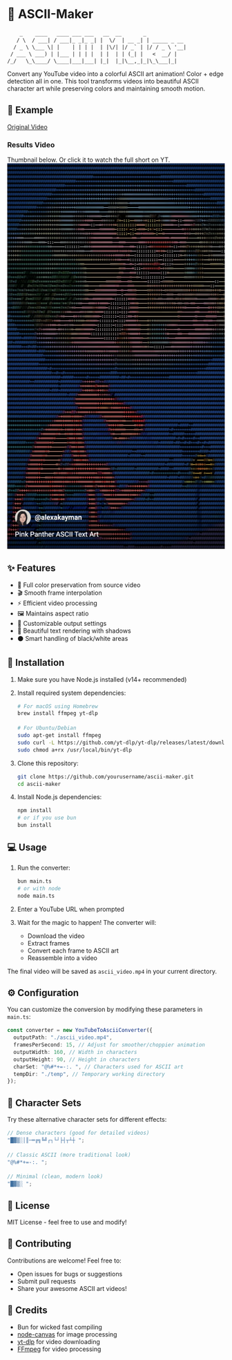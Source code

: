 # 🌈 ASCII-Maker

```
    _    ____   ____ ___ ___   __  __       _
   / \  / ___| / ___|_ _|_ _| |  \/  | __ _| | _____ _ __
  / _ \ \___ \| |    | | | |  | |\/| |/ _` | |/ / _ \ '__|
 / ___ \ ___) | |___ | | | |  | |  | | (_| |   <  __/ |
/_/   \_\____/ \____|___|___| |_|  |_|\__,_|_|\_\___|_|
```

Convert any YouTube video into a colorful ASCII art animation! Color + edge detection all in one. This tool transforms videos into beautiful ASCII character art while preserving colors and maintaining smooth motion.

## 🎥 Example

[Original Video](https://youtube.com/shorts/NcdUX-2Zguc?si=ta-q6SebWeXxxD8E)

### Results Video

Thumbnail below. Or click it to watch the full short on YT.
[![ASCII Art Result](/results_thumbnail.png)](https://www.youtube.com/watch?v=y35av6KwqYw)

## ✨ Features

- 🎨 Full color preservation from source video
- 🎬 Smooth frame interpolation
- ⚡ Efficient video processing
- 🖼️ Maintains aspect ratio
- 🎯 Customizable output settings
- 🌈 Beautiful text rendering with shadows
- ⚫ Smart handling of black/white areas

## 🚀 Installation

1. Make sure you have Node.js installed (v14+ recommended)
2. Install required system dependencies:

   ```bash
   # For macOS using Homebrew
   brew install ffmpeg yt-dlp

   # For Ubuntu/Debian
   sudo apt-get install ffmpeg
   sudo curl -L https://github.com/yt-dlp/yt-dlp/releases/latest/download/yt-dlp -o /usr/local/bin/yt-dlp
   sudo chmod a+rx /usr/local/bin/yt-dlp
   ```

3. Clone this repository:

   ```bash
   git clone https://github.com/yourusername/ascii-maker.git
   cd ascii-maker
   ```

4. Install Node.js dependencies:
   ```bash
   npm install
   # or if you use bun
   bun install
   ```

## 💻 Usage

1. Run the converter:

   ```bash
   bun main.ts
   # or with node
   node main.ts
   ```

2. Enter a YouTube URL when prompted

3. Wait for the magic to happen! The converter will:
   - Download the video
   - Extract frames
   - Convert each frame to ASCII art
   - Reassemble into a video

The final video will be saved as `ascii_video.mp4` in your current directory.

## ⚙️ Configuration

You can customize the conversion by modifying these parameters in `main.ts`:

```typescript
const converter = new YouTubeToAsciiConverter({
  outputPath: "./ascii_video.mp4",
  framesPerSecond: 15, // Adjust for smoother/choppier animation
  outputWidth: 160, // Width in characters
  outputHeight: 90, // Height in characters
  charSet: "@%#*+=-:. ", // Characters used for ASCII art
  tempDir: "./temp", // Temporary working directory
});
```

## 🎨 Character Sets

Try these alternative character sets for different effects:

```typescript
// Dense characters (good for detailed videos)
"█▓▒░│║─═╔╗╚╝┌┐└┘├┤┬┴┼ ";

// Classic ASCII (more traditional look)
"@%#*+=-:. ";

// Minimal (clean, modern look)
"█▓▒░ ";
```

## 📝 License

MIT License - feel free to use and modify!

## 🤝 Contributing

Contributions are welcome! Feel free to:

- Open issues for bugs or suggestions
- Submit pull requests
- Share your awesome ASCII art videos!

## 🙏 Credits

- Bun for wicked fast compiling
- [node-canvas](https://github.com/Automattic/node-canvas) for image processing
- [yt-dlp](https://github.com/yt-dlp/yt-dlp) for video downloading
- [FFmpeg](https://ffmpeg.org/) for video processing

